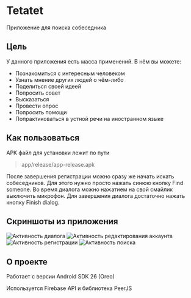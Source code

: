 # Tetatet

Приложение для поиска собеседника

## Цель

У данного приложения есть масса применений.
В нём вы можете:
- Познакомиться с интересным человеком
- Узнать мнение других людей о чём-либо
- Поделиться своей идеей
- Попросить совет
- Высказаться
- Провести опрос
- Попросить помощи
- Попрактиковаться в устной речи на иностранном языке

## Как пользоваться

APK файл для установки лежит по пути
> app/release/app-release.apk

После завершения регистрации можно сразу же начать искать собеседников.
Для этого нужно просто нажать синюю кнопку Find someone.
Во время диалога можно нажатием на свой смайлик выключить микрофон.
Для завершения диалога достаточно нажать кнопку Finish dialog.

## Скриншоты из приложения

![Активность диалога](https://i.ibb.co/fd6F4wf/Call-Activity.jpg)
![Активность редактирования аккаунта](https://i.ibb.co/LZW1Q57/Edit-Account-Info-Activity.jpg)
![Активность регистрации](https://i.ibb.co/1TRn7pC/Login-Activity.jpg)
![Активность поиска](https://i.ibb.co/vsdHhKD/Search-Activity.jpg)



## О проекте

Работает с версии Android SDK 26 (Oreo)

Используется Firebase API и библиотека PeerJS
